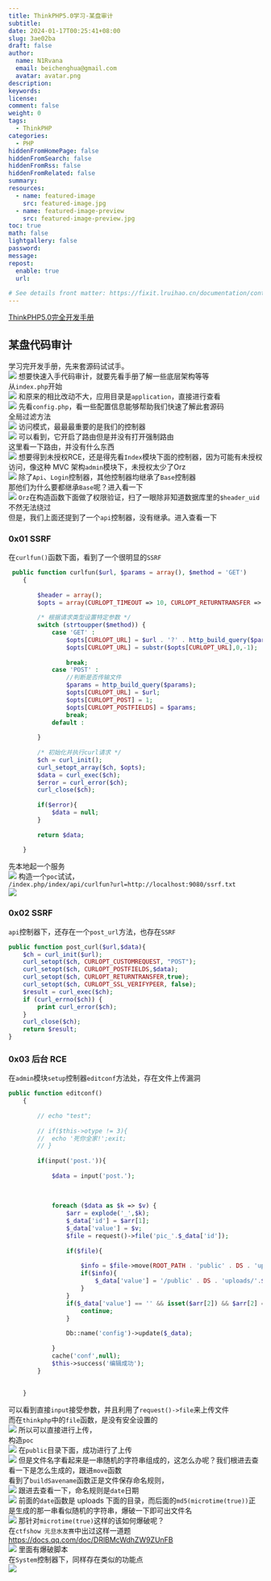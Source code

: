 ```yaml
---  
title: ThinkPHP5.0学习-某盘审计  
subtitle:  
date: 2024-01-17T00:25:41+08:00  
slug: 3ae02ba  
draft: false  
author:    
  name: N1Rvana    
  email: beichenghua@gmail.com    
  avatar: avatar.png  
description:  
keywords:  
license:  
comment: false  
weight: 0  
tags:    
  - ThinkPHP    
categories:    
  - PHP    
hiddenFromHomePage: false  
hiddenFromSearch: false  
hiddenFromRss: false  
hiddenFromRelated: false  
summary:  
resources:  
  - name: featured-image  
    src: featured-image.jpg  
  - name: featured-image-preview  
    src: featured-image-preview.jpg  
toc: true  
math: false  
lightgallery: false  
password:  
message:  
repost:  
  enable: true  
  url:  
  
# See details front matter: https://fixit.lruihao.cn/documentation/content-management/introduction/#front-matter  
---  
```

  
<!--more-->  
[ThinkPHP5.0完全开发手册](https://www.kancloud.cn/manual/thinkphp5/118031)
## 某盘代码审计  
学习完开发手册，先来套源码试试手。  
![](https://picture-1304797147.cos.ap-nanjing.myqcloud.com/picture/202401162144477.png) 
想要快速入手代码审计，就要先看手册了解一些底层架构等等  
从`index.php`开始  
![](https://picture-1304797147.cos.ap-nanjing.myqcloud.com/picture/202401162146823.png)
和原来的相比改动不大，应用目录是`application`，直接进行查看  
![](https://picture-1304797147.cos.ap-nanjing.myqcloud.com/picture/202401162147144.png)
先看`config.php`，看一些配置信息能够帮助我们快速了解此套源码  
全局过滤方法  
![](https://picture-1304797147.cos.ap-nanjing.myqcloud.com/picture/202401162147609.png)
访问模式，最最最重要的是我们的控制器  
![](https://picture-1304797147.cos.ap-nanjing.myqcloud.com/picture/202401162148256.png)
可以看到，它开启了路由但是并没有打开强制路由  
这里看一下路由，并没有什么东西  
![](https://picture-1304797147.cos.ap-nanjing.myqcloud.com/picture/202401162150312.png)
想要得到未授权RCE，还是得先看`Index`模块下面的控制器，因为可能有未授权访问，像这种 MVC 架构`admin`模块下，未授权太少了Orz  
![](https://picture-1304797147.cos.ap-nanjing.myqcloud.com/picture/202401162152522.png)
除了`Api`、`Login`控制器，其他控制器均继承了`Base`控制器  
那他们为什么要都继承`Base`呢？进入看一下  
![](https://picture-1304797147.cos.ap-nanjing.myqcloud.com/picture/202401162155087.png)
`Orz`在构造函数下面做了权限验证，扫了一眼除非知道数据库里的`$header_uid`不然无法绕过  
但是，我们上面还提到了一个`api`控制器，没有继承。进入查看一下  
### 0x01 SSRF  
在`curlfun()`函数下面，看到了一个很明显的`SSRF`  
```php  
 public function curlfun($url, $params = array(), $method = 'GET')  
    {  
  
        $header = array();  
        $opts = array(CURLOPT_TIMEOUT => 10, CURLOPT_RETURNTRANSFER => 1, CURLOPT_SSL_VERIFYPEER => false, CURLOPT_SSL_VERIFYHOST => false, CURLOPT_HTTPHEADER => $header);  
  
        /* 根据请求类型设置特定参数 */  
        switch (strtoupper($method)) {  
            case 'GET' :  
                $opts[CURLOPT_URL] = $url . '?' . http_build_query($params);  
                $opts[CURLOPT_URL] = substr($opts[CURLOPT_URL],0,-1);  
  
                break;  
            case 'POST' :  
                //判断是否传输文件  
                $params = http_build_query($params);  
                $opts[CURLOPT_URL] = $url;  
                $opts[CURLOPT_POST] = 1;  
                $opts[CURLOPT_POSTFIELDS] = $params;  
                break;  
            default :  
  
        }  
  
        /* 初始化并执行curl请求 */  
        $ch = curl_init();  
        curl_setopt_array($ch, $opts);  
        $data = curl_exec($ch);  
        $error = curl_error($ch);  
        curl_close($ch);  
  
        if($error){  
            $data = null;  
        }  
  
        return $data;  
  
    }  
```  
先本地起一个服务  
![](https://picture-1304797147.cos.ap-nanjing.myqcloud.com/picture/202401162158212.png)
构造一个`poc`试试，  
`/index.php/index/api/curlfun?url=http://localhost:9080/ssrf.txt`  
![](https://picture-1304797147.cos.ap-nanjing.myqcloud.com/picture/202401162159504.png)
### 0x02 SSRF  
`api`控制器下，还存在一个`post_url`方法，也存在`SSRF`  
```php  
public function post_curl($url,$data){  
	$ch = curl_init($url);  
	curl_setopt($ch, CURLOPT_CUSTOMREQUEST, "POST");  
	curl_setopt($ch, CURLOPT_POSTFIELDS,$data);  
	curl_setopt($ch, CURLOPT_RETURNTRANSFER,true);  
	curl_setopt($ch, CURLOPT_SSL_VERIFYPEER, false);  
	$result = curl_exec($ch);  
	if (curl_errno($ch)) {  
		print curl_error($ch);  
	}  
	curl_close($ch);  
	return $result;  
}  
```  
### 0x03 后台 RCE  
在`admin`模块`setup`控制器`editconf`方法处，存在文件上传漏洞  
```php  
public function editconf()  
    {  
		  
		// echo "test";  
		  
		// if($this->otype != 3){  
		// 	echo '死你全家!';exit;  
		// }  
          
        if(input('post.')){  
  
            $data = input('post.');  
              
             
  
            foreach ($data as $k => $v) {  
                $arr = explode('_',$k);  
                $_data['id'] = $arr[1];  
                $_data['value'] = $v;  
                $file = request()->file('pic_'.$_data['id']);  
                  
                if($file){  
                      
                    $info = $file->move(ROOT_PATH . 'public' . DS . 'uploads');  
                    if($info){  
                        $_data['value'] = '/public' . DS . 'uploads/'.$info->getSaveName();  
                    }  
                }  
                if($_data['value'] == '' && isset($arr[2]) && $arr[2] == 3){  
                    continue;  
                }  
                  
                Db::name('config')->update($_data);  
  
            }  
            cache('conf',null);  
            $this->success('编辑成功');  
        }  
  
          
    }  
```  
可以看到直接`input`接受参数，并且利用了`request()->file`来上传文件  
而在`thinkphp`中的`file`函数，是没有安全设置的  
![](https://picture-1304797147.cos.ap-nanjing.myqcloud.com/picture/202401162321002.png)
所以可以直接进行上传，  
构造`poc`  
![](https://picture-1304797147.cos.ap-nanjing.myqcloud.com/picture/202401170004509.png)
在`public`目录下面，成功进行了上传  
![](https://picture-1304797147.cos.ap-nanjing.myqcloud.com/picture/202401170003014.png)
但是文件名字看起来是一串随机的字符串组成的，这怎么办呢？我们根进去查看一下是怎么生成的，跟进`move`函数  
看到了`buildSavename`函数正是文件保存命名规则，  
![](https://picture-1304797147.cos.ap-nanjing.myqcloud.com/picture/202401170006695.png) 
跟进去查看一下，命名规则是`date`日期  
![](https://picture-1304797147.cos.ap-nanjing.myqcloud.com/picture/202401170007762.png)
前面的`date`函数是 uploads 下面的目录，而后面的`md5(microtime(true))`正是生成的那一串看似随机的字符串，爆破一下即可出文件名  
![](https://picture-1304797147.cos.ap-nanjing.myqcloud.com/picture/202401170008715.png) 
那针对`microtime(true)`这样的该如何爆破呢？  
在`ctfshow 元旦水友赛`中出过这样一道题  
https://docs.qq.com/doc/DRlBMcWdhZW9ZUnFB  
![](https://picture-1304797147.cos.ap-nanjing.myqcloud.com/picture/202401170012739.png)
里面有爆破脚本  
在`System`控制器下，同样存在类似的功能点  
![](https://picture-1304797147.cos.ap-nanjing.myqcloud.com/picture/202401170017144.png)
  